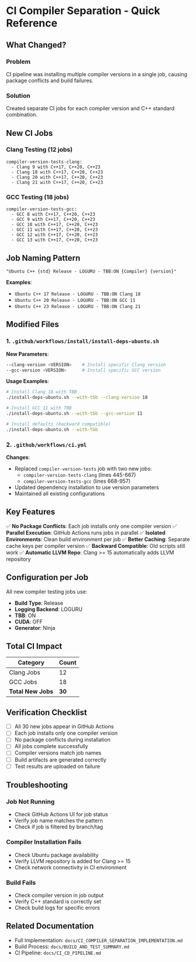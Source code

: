 # CI Compiler Separation - Quick Reference

## What Changed?

### Problem
CI pipeline was installing multiple compiler versions in a single job, causing package conflicts and build failures.

### Solution
Created separate CI jobs for each compiler version and C++ standard combination.

## New CI Jobs

### Clang Testing (12 jobs)
```
compiler-version-tests-clang:
  - Clang 9 with C++17, C++20, C++23
  - Clang 18 with C++17, C++20, C++23
  - Clang 20 with C++17, C++20, C++23
  - Clang 21 with C++17, C++20, C++23
```

### GCC Testing (18 jobs)
```
compiler-version-tests-gcc:
  - GCC 8 with C++17, C++20, C++23
  - GCC 9 with C++17, C++20, C++23
  - GCC 10 with C++17, C++20, C++23
  - GCC 11 with C++17, C++20, C++23
  - GCC 12 with C++17, C++20, C++23
  - GCC 13 with C++17, C++20, C++23
```

## Job Naming Pattern

```
"Ubuntu C++ {std} Release - LOGURU - TBB:ON {Compiler} {version}"
```

**Examples**:
- `Ubuntu C++ 17 Release - LOGURU - TBB:ON Clang 18`
- `Ubuntu C++ 20 Release - LOGURU - TBB:ON GCC 11`
- `Ubuntu C++ 23 Release - LOGURU - TBB:ON Clang 21`

## Modified Files

### 1. `.github/workflows/install/install-deps-ubuntu.sh`

**New Parameters**:
```bash
--clang-version <VERSION>    # Install specific Clang version
--gcc-version <VERSION>      # Install specific GCC version
```

**Usage Examples**:
```bash
# Install Clang 18 with TBB
./install-deps-ubuntu.sh --with-tbb --clang-version 18

# Install GCC 11 with TBB
./install-deps-ubuntu.sh --with-tbb --gcc-version 11

# Install defaults (backward compatible)
./install-deps-ubuntu.sh --with-tbb
```

### 2. `.github/workflows/ci.yml`

**Changes**:
- Replaced `compiler-version-tests` job with two new jobs:
  - `compiler-version-tests-clang` (lines 445-667)
  - `compiler-version-tests-gcc` (lines 668-957)
- Updated dependency installation to use version parameters
- Maintained all existing configurations

## Key Features

✅ **No Package Conflicts**: Each job installs only one compiler version
✅ **Parallel Execution**: GitHub Actions runs jobs in parallel
✅ **Isolated Environments**: Clean build environment per job
✅ **Better Caching**: Separate cache keys per compiler version
✅ **Backward Compatible**: Old scripts still work
✅ **Automatic LLVM Repo**: Clang >= 15 automatically adds LLVM repository

## Configuration per Job

All new compiler testing jobs use:
- **Build Type**: Release
- **Logging Backend**: LOGURU
- **TBB**: ON
- **CUDA**: OFF
- **Generator**: Ninja

## Total CI Impact

| Category | Count |
|----------|-------|
| Clang Jobs | 12 |
| GCC Jobs | 18 |
| **Total New Jobs** | **30** |

## Verification Checklist

- [ ] All 30 new jobs appear in GitHub Actions
- [ ] Each job installs only one compiler version
- [ ] No package conflicts during installation
- [ ] All jobs complete successfully
- [ ] Compiler versions match job names
- [ ] Build artifacts are generated correctly
- [ ] Test results are uploaded on failure

## Troubleshooting

### Job Not Running
- Check GitHub Actions UI for job status
- Verify job name matches the pattern
- Check if job is filtered by branch/tag

### Compiler Installation Fails
- Check Ubuntu package availability
- Verify LLVM repository is added for Clang >= 15
- Check network connectivity in CI environment

### Build Fails
- Check compiler version in job output
- Verify C++ standard is correctly set
- Check build logs for specific errors

## Related Documentation

- Full Implementation: `docs/CI_COMPILER_SEPARATION_IMPLEMENTATION.md`
- Build Process: `docs/BUILD_AND_TEST_SUMMARY.md`
- CI Pipeline: `docs/CI_CD_PIPELINE.md`
